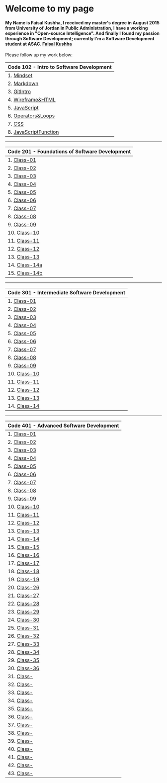 # Welcome to my page

#### My Name is Faisal Kushha, I received my master's degree in August 2015 from University of Jordan in Public Administration, I have a working experience in "Open-source Intelligence". And finally I found my passion through Software Development; currently I'm a Software Development student at ASAC. [Faisal Kushha](https://github.com/Faisal-Kushha)

Please follow up my work below:

| Code 102 - Intro to Software Development    |
| ------------------------------------------- |
| 1. [Mindset](Mindset)                       |
| 2. [Markdown](Markdown)                     |
| 3. [GitIntro](GitIntro)                     |
| 4. [Wireframe&HTML](Wireframe&HTML)         |
| 5. [JavaScript](JavaScript)                 |
| 6. [Operators&Loops](Operators&Loops)       |
| 7. [CSS](CSS)                               |
| 8. [JavaScriptFunction](JavaScriptFunction) |

---

| Code 201 - Foundations of Software Development |
| ---------------------------------------------- |
| 1. [Class-01](Class-01)                        |
| 2. [Class-02](Class-02)                        |
| 3. [Class-03](Class-03)                        |
| 4. [Class-04](Class-04)                        |
| 5. [Class-05](Class-05)                        |
| 6. [Class-06](Class-06)                        |
| 7. [Class-07](Class-07)                        |
| 8. [Class-08](Class-08)                        |
| 9. [Class-09](Class-09)                        |
| 10. [Class-10](Class-10)                       |
| 11. [Class-11](Class-11)                       |
| 12. [Class-12](Class-12)                       |
| 13. [Class-13](Class-13)                       |
| 14. [Class-14a](Class-14a)                     |
| 15. [Class-14b](Class-14b)                     |

---

| Code 301 - Intermediate Software Development |
| -------------------------------------------- |
| 1. [Class-01](301class01)                    |
| 2. [Class-02](301class02)                    |
| 3. [Class-03](301class-03)                   |
| 4. [Class-04](301class-04)                   |
| 5. [Class-05](301class-05)                   |
| 6. [Class-06](301class-06)                   |
| 7. [Class-07](301class-07)                   |
| 8. [Class-08](301class-08)                   |
| 9. [Class-09](301class-09)                   |
| 10. [Class-10](301class-10)                  |
| 11. [Class-11](301class-11)                  |
| 12. [Class-12](301class-12)                  |
| 13. [Class-13](301class-13)                  |
| 14. [Class-14](301class-14)                  |

---

| Code 401 - Advanced Software Development |
| ---------------------------------------- |
| 1. [Class-01](401class01)                |
| 2. [Class-02](401class02)                |
| 3. [Class-03](401class03)                |
| 4. [Class-04](401class04)                |
| 5. [Class-05](401class05)                |
| 6. [Class-06](401class06)                |
| 7. [Class-07](401class07)                |
| 8. [Class-08](401class08)                |
| 9. [Class-09](401class09)                |
| 10. [Class-10](401class10)               |
| 11. [Class-11](401class11)               |
| 12. [Class-12](401class12)               |
| 13. [Class-13](401class13)               |
| 14. [Class-14](401class14)               |
| 15. [Class-15](401class15)               |
| 16. [Class-16](401class16)               |
| 17. [Class-17](401class17)               |
| 18. [Class-18](401class18)               |
| 19. [Class-19](401class19)               |
| 20. [Class-26](401class26)               |
| 21. [Class-27](401class27)               |
| 22. [Class-28](401class28)               |
| 23. [Class-29](401class29)               |
| 24. [Class-30](401class30)               |
| 25. [Class-31](401class31)               |
| 26. [Class-32](401class32)               |
| 27. [Class-33](401class33)               |
| 28. [Class-34](401class34)               |
| 29. [Class-35](401class35)               |
| 30. [Class-36](401class36)               |
| 31. [Class-]()                           |
| 32. [Class-]()                           |
| 33. [Class-]()                           |
| 34. [Class-]()                           |
| 35. [Class-]()                           |
| 36. [Class-]()                           |
| 37. [Class-]()                           |
| 38. [Class-]()                           |
| 39. [Class-]()                           |
| 40. [Class-]()                           |
| 41. [Class-]()                           |
| 42. [Class-]()                           |
| 43. [Class-]()                           |
